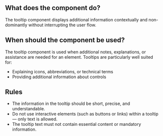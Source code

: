 
## What does the component do?
The tooltip component displays additional information contextually and non-dominantly without interrupting the user flow.

## When should the component be used?
The tooltip component is used when additional notes, explanations, or assistance are needed for an element. Tooltips are particularly well suited for:
* Explaining icons, abbreviations, or technical terms
* Providing additional information about controls

## Rules
* The information in the tooltip should be short, precise, and understandable.
* Do not use interactive elements (such as buttons or links) within a tooltip — only text is allowed.
* The tooltip text must not contain essential content or mandatory information.
